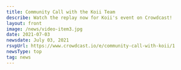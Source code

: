 ```yaml
---
title: Community Call with the Koii Team
describe: Watch the replay now for Koii's event on Crowdcast!
layout: front
image: /news/video-item3.jpg
date: 2021-07-03
newsdate: July 03, 2021
rsvpUrl: https://www.crowdcast.io/e/community-call-with-koii/1
newsType: top
tag: news
---
```

